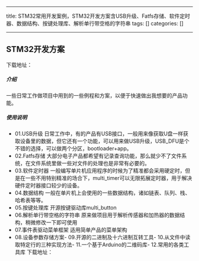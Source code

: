 
--- 
title:  STM32常用开发案例，STM32开发方案含USB升级、Fatfs存储、软件定时器、数据结构、按键处理库、解析单行带空格的字符串 
tags: []
categories: [] 

---
## STM32开发方案

下载地址：

##### 介绍

一些日常工作做项目中用到的一些例程和方案，以便于快速做出我想要的产品功能。

##### 使用说明
- 01.USB升级
日常工作中，有的产品有USB接口，一般用来像获取U盘一样获取设备里的数据，但它还有一个功能，可以用来做USB升级，USB_DFU是个不错的选择，可以做两个分区，bootloader+app。
- 02.Fatfs存储
大部分电子产品都希望有记录查询功能，那么就少不了文件系统，在文件系统里做一些对文件的处理也是非常有必要的。
- 03.软件定时器
一般编写单片机应用程序的时候为了精准都会采用硬定时，但是在一些不用特别精准的场合下，multi_timer可以无限拓展定时器，用于解决硬件定时器接口较少的设备。
- 04.数据结构
一般在单片机上会使用的一些数据结构，诸如链表、队列、栈、哈希表等等。
- 05.按键处理库
开源按键驱动库multi_button
- 06.解析单行带空格的字符串
原来做项目用于解析传感器和加热器的数据结构，稍微修改一下即可使用
- 07.事件表驱动菜单框架
适用简单产品的菜单架构
- 08.设备参数存储方案- 09.开源的二进制及十六进制互转工具- 10.从文件中读取特定行的三种实现方法- 11.一个基于Arduino的二维码库- 12.常用的各类工具库
下载地址：
